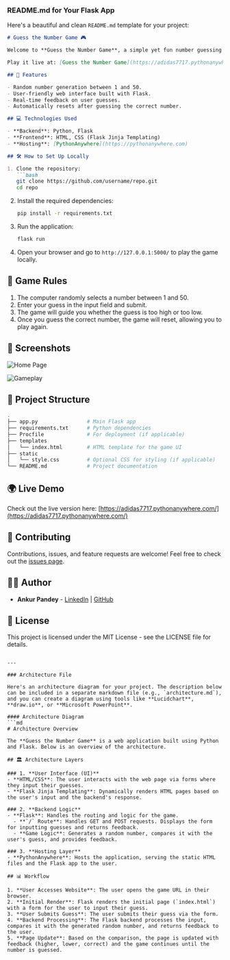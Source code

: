 ### README.md for Your Flask App

Here's a beautiful and clean `README.md` template for your project:

```md
# Guess the Number Game 🎮

Welcome to **Guess the Number Game**, a simple yet fun number guessing game implemented in Python using Flask. The game randomly selects a number between 1 and 50, and the player tries to guess it with feedback after every attempt.

Play it live at: [Guess the Number Game](https://adidas7717.pythonanywhere.com/)

## 🚀 Features

- Random number generation between 1 and 50.
- User-friendly web interface built with Flask.
- Real-time feedback on user guesses.
- Automatically resets after guessing the correct number.

## 💻 Technologies Used

- **Backend**: Python, Flask
- **Frontend**: HTML, CSS (Flask Jinja Templating)
- **Hosting**: [PythonAnywhere](https://pythonanywhere.com)

## 🛠 How to Set Up Locally

1. Clone the repository:
   ```bash
   git clone https://github.com/username/repo.git
   cd repo
   ```

2. Install the required dependencies:
   ```bash
   pip install -r requirements.txt
   ```

3. Run the application:
   ```bash
   flask run
   ```

4. Open your browser and go to `http://127.0.0.1:5000/` to play the game locally.

## 📝 Game Rules

1. The computer randomly selects a number between 1 and 50.
2. Enter your guess in the input field and submit.
3. The game will guide you whether the guess is too high or too low.
4. Once you guess the correct number, the game will reset, allowing you to play again.

## 🎨 Screenshots

![Home Page](screenshots/home.png)

![Gameplay](screenshots/gameplay.png)

## 📂 Project Structure

```bash
.
├── app.py                # Main Flask app
├── requirements.txt      # Python dependencies
├── Procfile              # For deployment (if applicable)
├── templates
│   └── index.html        # HTML template for the game UI
├── static
│   └── style.css         # Optional CSS for styling (if applicable)
└── README.md             # Project documentation
```

## 🌍 Live Demo

Check out the live version here: [https://adidas7717.pythonanywhere.com/](https://adidas7717.pythonanywhere.com/)

## 🤝 Contributing

Contributions, issues, and feature requests are welcome! Feel free to check out the [issues page](https://github.com/username/repo/issues).

## 🧑‍💻 Author

- **Ankur Pandey** - [LinkedIn](https://linkedin.com/in/ankurpandey) | [GitHub](https://github.com/username)

## 📜 License

This project is licensed under the MIT License - see the LICENSE file for details.
```

---

### Architecture File

Here's an architecture diagram for your project. The description below can be included in a separate markdown file (e.g., `architecture.md`), and you can create a diagram using tools like **Lucidchart**, **draw.io**, or **Microsoft PowerPoint**.

#### Architecture Diagram
```md
# Architecture Overview

The **Guess the Number Game** is a web application built using Python and Flask. Below is an overview of the architecture.

## 🏛️ Architecture Layers

### 1. **User Interface (UI)**
- **HTML/CSS**: The user interacts with the web page via forms where they input their guesses. 
- **Flask Jinja Templating**: Dynamically renders HTML pages based on the user's input and the backend's response.

### 2. **Backend Logic**
- **Flask**: Handles the routing and logic for the game.
  - **`/` Route**: Handles GET and POST requests. Displays the form for inputting guesses and returns feedback.
  - **Game Logic**: Generates a random number, compares it with the user's guess, and provides feedback.

### 3. **Hosting Layer**
- **PythonAnywhere**: Hosts the application, serving the static HTML files and the Flask app to the user.

## 📊 Workflow

1. **User Accesses Website**: The user opens the game URL in their browser.
2. **Initial Render**: Flask renders the initial page (`index.html`) with a form for the user to input their guess.
3. **User Submits Guess**: The user submits their guess via the form.
4. **Backend Processing**: The Flask backend processes the input, compares it with the generated random number, and returns feedback to the user.
5. **Page Update**: Based on the comparison, the page is updated with feedback (higher, lower, correct) and the game continues until the number is guessed.

